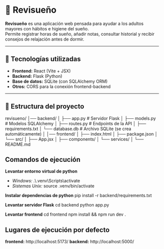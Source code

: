 # 🌙 Revisueño

**Revisueño** es una aplicación web pensada para ayudar a los adultos mayores con hábitos e higiene del sueño.  
Permite registrar horas de sueño, añadir notas, consultar historial y recibir consejos de relajación antes de dormir.

---

## 🚀 Tecnologías utilizadas
- **Frontend:** React (Vite + JSX)
- **Backend:** Flask (Python)
- **Base de datos:** SQLite (con SQLAlchemy ORM)
- **Otros:** CORS para la conexión frontend-backend

---

## 📂 Estructura del proyecto

revisueno/
│── backend/
│ ├── app.py # Servidor Flask
│ ├── models.py # Modelos SQLAlchemy
│ ├── routes.py # Endpoints de la API
│ ├── requirements.txt
│ └── database.db # Archivo SQLite (se crea automáticamente)
│
│── frontend/
│ ├── index.html
│ ├── package.json
│ └── src/
│ ├── App.jsx
│ ├── components/
│ └── services/
│
└── README.md

## Comandos de ejecución

**Levantar entorno virtual de python**
- *Windows:* .\\.venv\Scripts\activate
- *Sistemas Unix:* source .venv/bin/activate

**Instalar dependencias de python**
pip install -r backend/requirements.txt

**Levantar servidor Flask**
cd backend
python app.py

**Levantar frontend**
cd frontend
npm install && npm run dev
.
## Lugares de ejecución por defecto

**frontend:** http://localhost:5173/
**backend:** http://localhost:5000/